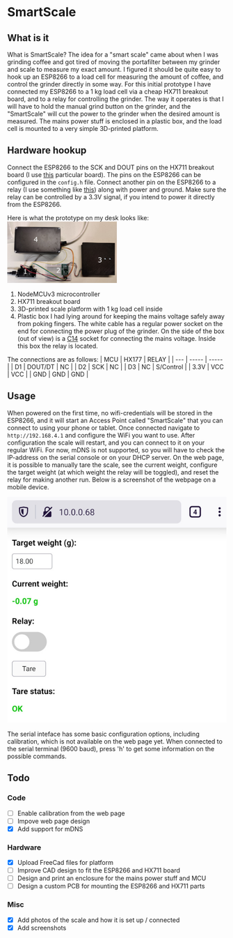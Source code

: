 # SmartScale
## What is it
What is SmartScale? The idea for a "smart scale" came about when I was 
grinding coffee and got tired of moving the portafilter between my grinder
and scale to measure my exact amount. I figured it should be quite easy to
hook up an ESP8266 to a load cell for measuring the amount of coffee, and
control the grinder directly in some way. For this initial prototype I have
connected my ESP8266 to a 1 kg load cell via a cheap HX711 breakout board,
and to a relay for controlling the grinder. The way it operates is that
I will have to hold the manual grind button on the grinder, and the "SmartScale"
will cut the power to the grinder when the desired amount is measured. The 
mains power stuff is enclosed in a plastic box, and the load cell is mounted to
a very simple 3D-printed platform.

## Hardware hookup
Connect the ESP8266 to the SCK and DOUT pins on the HX711 breakout board (I use
[this](https://www.electrokit.com/produkt/hx711-lastcellsforstarkare-monterad-pa-kort/) 
particular board). The pins on the ESP8266 can be configured in the `config.h`
file. Connect another pin on the ESP8266 to a relay (I use something like 
[this](https://www.electrokit.com/produkt/relamodul-5v/)) along with power
and ground. Make sure the relay can be controlled by a 3.3V signal, if you 
intend to power it directly from the ESP8266.

Here is what the prototype on my desk looks like:
<img src="https://github.com/iceaway/SmartScale/blob/master/images/everything.jpg?raw=true" alt="components making up the smart scale project" width="50%">
1. NodeMCUv3 microcontroller
2. HX711 breakout board
3. 3D-printed scale platform with 1 kg load cell inside
4. Plastic box I had lying around for keeping the mains voltage safely away from poking fingers. The white cable has a regular power socket on the end for connecting the power plug of the grinder. On the side of the box (out of view) is a [C14](https://www.electrokit.com/produkt/natbrunn-c14-jordad-flatstift-6-3mm/) socket for connecting the mains voltage. Inside this box the relay is located.

The connections are as follows:
| MCU | HX177 | RELAY |
| --- | ----- | ----- |
| D1  | DOUT/DT | NC  |
| D2  | SCK   | NC    |
| D3  | NC    | S/Control |
| 3.3V | VCC | VCC |
| GND | GND | GND |

## Usage
When powered on the first time, no wifi-credentials will be stored in the
ESP8266, and it will start an Access Point called "SmartScale" that you can
connect to using your phone or tablet. Once connected navigate to 
`http://192.168.4.1` and configure the WiFi you want to use. After configuration
the scale will restart, and you can connect to it on your regular WiFi. For now,
mDNS is not supported, so you will have to check the IP-address on the serial
console or on your DHCP server. On the web page, it is possible to manually 
tare the scale, see the current weight, configure the target weight (at which
weight the relay will be toggled), and reset the relay for making another run.
Below is a screenshot of the webpage on a mobile device.

<img src="https://github.com/iceaway/SmartScale/blob/master/images/screenshot.jpg?raw=true" alt="smartscale screenshot">

The serial inteface has some basic configuration
options, including calibration, which is not available on the web page yet. 
When connected to the serial terminal (9600 baud), press 'h' to get some
information on the possible commands.

## Todo
### Code

- [ ] Enable calibration from the web page
- [ ] Impove web page design
- [x] Add support for mDNS

### Hardware

- [x] Upload FreeCad files for platform 
- [ ] Improve CAD design to fit the ESP8266 and HX711 board
- [ ] Design and print an enclosure for the mains power stuff and MCU
- [ ] Design a custom PCB for mounting the ESP8266 and HX711 parts

### Misc

- [x] Add photos of the scale and how it is set up / connected
- [x] Add screenshots
